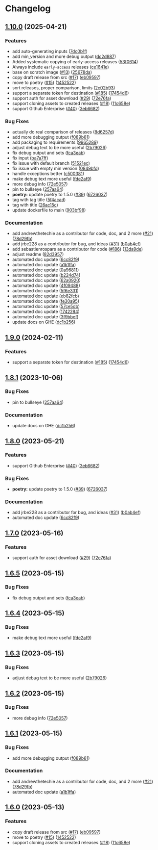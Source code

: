 # Changelog

## [1.10.0](https://github.com/redis-field-engineering/gha-clone-releases/compare/v1.9.0...v1.10.0) (2025-04-21)


### Features

* add auto-generating inputs ([7dc0b1f](https://github.com/redis-field-engineering/gha-clone-releases/commit/7dc0b1f99cff234dde85e06a8c7659d76b521fe7))
* add min_version and more debug output ([dc2d887](https://github.com/redis-field-engineering/gha-clone-releases/commit/dc2d887e4b1eda1c943e69d168484608984534ac))
* Added systematic copying of early-access releases ([53f0614](https://github.com/redis-field-engineering/gha-clone-releases/commit/53f061469028fc4f0e9732452f92462b7f6183d0))
* Always include `early-access` releases ([ce1641e](https://github.com/redis-field-engineering/gha-clone-releases/commit/ce1641e89c48d72e4f30a2c86f3daf6ebcf477fb))
* base on scratch image ([#13](https://github.com/redis-field-engineering/gha-clone-releases/issues/13)) ([25678da](https://github.com/redis-field-engineering/gha-clone-releases/commit/25678daf464067911ce26d56e1f64ec437bf6272))
* copy draft release from src ([#17](https://github.com/redis-field-engineering/gha-clone-releases/issues/17)) ([eb09597](https://github.com/redis-field-engineering/gha-clone-releases/commit/eb09597f45cb93af436643846c3cf79a7b9edeb7))
* move to poetry ([#15](https://github.com/redis-field-engineering/gha-clone-releases/issues/15)) ([1452522](https://github.com/redis-field-engineering/gha-clone-releases/commit/1452522f0939990d4f180058886c8912ae5c75c9))
* sort releases, proper comparison, limits ([2c02b93](https://github.com/redis-field-engineering/gha-clone-releases/commit/2c02b939627f63215c02398834d361195b85b1cb))
* support a separate token for destination  ([#185](https://github.com/redis-field-engineering/gha-clone-releases/issues/185)) ([17454d6](https://github.com/redis-field-engineering/gha-clone-releases/commit/17454d688fd0deeea68f7f07557c2b2eeefc13ca))
* support auth for asset download ([#29](https://github.com/redis-field-engineering/gha-clone-releases/issues/29)) ([72e76fa](https://github.com/redis-field-engineering/gha-clone-releases/commit/72e76fa103916de8a451af81b5dbd81594b5b213))
* support cloning assets to created releases ([#18](https://github.com/redis-field-engineering/gha-clone-releases/issues/18)) ([11c658e](https://github.com/redis-field-engineering/gha-clone-releases/commit/11c658e59405df8fd6bfece275b42a8b5d0e21f3))
* support Github Enterprise ([#40](https://github.com/redis-field-engineering/gha-clone-releases/issues/40)) ([3eb6682](https://github.com/redis-field-engineering/gha-clone-releases/commit/3eb6682f982d9964af35d61ab43ecc46eaf579bf))


### Bug Fixes

* actually do real comparison of releases ([8d6257d](https://github.com/redis-field-engineering/gha-clone-releases/commit/8d6257d297de49543138d2abcdc8172b383d6745))
* add more debugging output ([f089b81](https://github.com/redis-field-engineering/gha-clone-releases/commit/f089b813bd82ce031013395c583ff11996502bec))
* add packaging to requirements ([9965289](https://github.com/redis-field-engineering/gha-clone-releases/commit/99652895a28317d6339952bda959e9fe1ea9ceb7))
* adjust debug text to be more useful ([2b79026](https://github.com/redis-field-engineering/gha-clone-releases/commit/2b79026f3f4000fbf31c8c2824fa867f6fd65ed8))
* fix debug output and sets ([fca3eab](https://github.com/redis-field-engineering/gha-clone-releases/commit/fca3eab8f08f781262cb871b95681e9cde6c44e4))
* fix input ([ba7a7ff](https://github.com/redis-field-engineering/gha-clone-releases/commit/ba7a7ff94e1dd23f2a87d5949496a185c661cf63))
* fix issue with default branch ([51521ec](https://github.com/redis-field-engineering/gha-clone-releases/commit/51521ecdd685d1162341da636cfc74966cfae34b))
* fix issue with empty min version ([0849bfd](https://github.com/redis-field-engineering/gha-clone-releases/commit/0849bfdedfcefdc7e1131d000ef5352f737d31bf))
* handle exceptions better ([c500381](https://github.com/redis-field-engineering/gha-clone-releases/commit/c500381dc31a50ebca1493204fb18a84e20b7d78))
* make debug text more useful ([fde2af9](https://github.com/redis-field-engineering/gha-clone-releases/commit/fde2af950f908ef24b126fee195c6afe0d51a315))
* more debug info ([72e5057](https://github.com/redis-field-engineering/gha-clone-releases/commit/72e5057da2e4d331ac73018374bcad64e0de1111))
* pin to bullseye ([257aa64](https://github.com/redis-field-engineering/gha-clone-releases/commit/257aa6487d6fe82375fa337e15dbed8ac3b77349))
* **poetry:** update poetry to 1.5.0 ([#39](https://github.com/redis-field-engineering/gha-clone-releases/issues/39)) ([6726037](https://github.com/redis-field-engineering/gha-clone-releases/commit/6726037a65529796f3abd944aef1406113924013))
* tag with tag title ([5f4acad](https://github.com/redis-field-engineering/gha-clone-releases/commit/5f4acad51a5ebc25cd9757d96e6e11377a9322ca))
* tag with title ([26ac15c](https://github.com/redis-field-engineering/gha-clone-releases/commit/26ac15c71464ba195f4c14a28bc323f59b9a2ec0))
* update dockerfile to main ([903bf98](https://github.com/redis-field-engineering/gha-clone-releases/commit/903bf986ba9149ba70bb46d43a9da5290d33a73c))


### Documentation

* add andrewthetechie as a contributor for code, doc, and 2 more ([#21](https://github.com/redis-field-engineering/gha-clone-releases/issues/21)) ([78d29fb](https://github.com/redis-field-engineering/gha-clone-releases/commit/78d29fb84dcbb3586e905e224729924064c05e84))
* add jrbe228 as a contributor for bug, and ideas ([#31](https://github.com/redis-field-engineering/gha-clone-releases/issues/31)) ([b0ab4ef](https://github.com/redis-field-engineering/gha-clone-releases/commit/b0ab4ef2e5c6a86a4a276ca58ddf1628a0fdaf7e))
* add sebastienrospars as a contributor for code ([#186](https://github.com/redis-field-engineering/gha-clone-releases/issues/186)) ([13da9de](https://github.com/redis-field-engineering/gha-clone-releases/commit/13da9decee55762e23ed88923b9a41026dbf6900))
* adjust readme ([82d3957](https://github.com/redis-field-engineering/gha-clone-releases/commit/82d39571c2761bea062c15ccc5b01822d424e5f0))
* automated doc update ([6cc82f9](https://github.com/redis-field-engineering/gha-clone-releases/commit/6cc82f9c9d2110ac34ea510d4d926adce8ba9b7f))
* automated doc update ([a1b1ffa](https://github.com/redis-field-engineering/gha-clone-releases/commit/a1b1ffa326fa2dc5241d427e1f78287b86fac389))
* automated doc update ([0a96811](https://github.com/redis-field-engineering/gha-clone-releases/commit/0a96811c3ae1daaf016819b2454002237642b065))
* automated doc update ([b224d74](https://github.com/redis-field-engineering/gha-clone-releases/commit/b224d74e9168db5fc21dddf0a6216bad0c521846))
* automated doc update ([62a0920](https://github.com/redis-field-engineering/gha-clone-releases/commit/62a0920d8fb18b62d4b9ad54afb09dbf6b12d7fe))
* automated doc update ([4f09488](https://github.com/redis-field-engineering/gha-clone-releases/commit/4f0948832eb14039e24035040bf811bf2e6deca7))
* automated doc update ([5f6e331](https://github.com/redis-field-engineering/gha-clone-releases/commit/5f6e331a64fa69fa494b1698ed3bbb02ff1ef0a6))
* automated doc update ([eb82fcb](https://github.com/redis-field-engineering/gha-clone-releases/commit/eb82fcb84bd01bce846765794973b42a2db42e19))
* automated doc update ([fe30a95](https://github.com/redis-field-engineering/gha-clone-releases/commit/fe30a9548216042cc399ae1a270df3b96d1b21cf))
* automated doc update ([57ce5db](https://github.com/redis-field-engineering/gha-clone-releases/commit/57ce5db22d983bc9b1a928d432dd13964c79a761))
* automated doc update ([1742284](https://github.com/redis-field-engineering/gha-clone-releases/commit/1742284181f3f9335f56c8ff1542dadae7432525))
* automated doc update ([3f9bbef](https://github.com/redis-field-engineering/gha-clone-releases/commit/3f9bbefad07ffbc237074743994d819fea034c8f))
* update docs on GHE ([dc1b256](https://github.com/redis-field-engineering/gha-clone-releases/commit/dc1b256dc83f03234667f29c7bdb2eba03b3bde7))

## [1.9.0](https://github.com/andrewthetechie/gha-clone-releases/compare/v1.8.1...v1.9.0) (2024-02-11)


### Features

* support a separate token for destination  ([#185](https://github.com/andrewthetechie/gha-clone-releases/issues/185)) ([17454d6](https://github.com/andrewthetechie/gha-clone-releases/commit/17454d688fd0deeea68f7f07557c2b2eeefc13ca))

## [1.8.1](https://github.com/andrewthetechie/gha-clone-releases/compare/v1.8.0...v1.8.1) (2023-10-06)


### Bug Fixes

* pin to bullseye ([257aa64](https://github.com/andrewthetechie/gha-clone-releases/commit/257aa6487d6fe82375fa337e15dbed8ac3b77349))


### Documentation

* update docs on GHE ([dc1b256](https://github.com/andrewthetechie/gha-clone-releases/commit/dc1b256dc83f03234667f29c7bdb2eba03b3bde7))

## [1.8.0](https://github.com/andrewthetechie/gha-clone-releases/compare/v1.7.0...v1.8.0) (2023-05-21)


### Features

* support Github Enterprise ([#40](https://github.com/andrewthetechie/gha-clone-releases/issues/40)) ([3eb6682](https://github.com/andrewthetechie/gha-clone-releases/commit/3eb6682f982d9964af35d61ab43ecc46eaf579bf))


### Bug Fixes

* **poetry:** update poetry to 1.5.0 ([#39](https://github.com/andrewthetechie/gha-clone-releases/issues/39)) ([6726037](https://github.com/andrewthetechie/gha-clone-releases/commit/6726037a65529796f3abd944aef1406113924013))


### Documentation

* add jrbe228 as a contributor for bug, and ideas ([#31](https://github.com/andrewthetechie/gha-clone-releases/issues/31)) ([b0ab4ef](https://github.com/andrewthetechie/gha-clone-releases/commit/b0ab4ef2e5c6a86a4a276ca58ddf1628a0fdaf7e))
* automated doc update ([6cc82f9](https://github.com/andrewthetechie/gha-clone-releases/commit/6cc82f9c9d2110ac34ea510d4d926adce8ba9b7f))

## [1.7.0](https://github.com/andrewthetechie/gha-clone-releases/compare/v1.6.5...v1.7.0) (2023-05-16)


### Features

* support auth for asset download ([#29](https://github.com/andrewthetechie/gha-clone-releases/issues/29)) ([72e76fa](https://github.com/andrewthetechie/gha-clone-releases/commit/72e76fa103916de8a451af81b5dbd81594b5b213))

## [1.6.5](https://github.com/andrewthetechie/gha-clone-releases/compare/v1.6.4...v1.6.5) (2023-05-15)


### Bug Fixes

* fix debug output and sets ([fca3eab](https://github.com/andrewthetechie/gha-clone-releases/commit/fca3eab8f08f781262cb871b95681e9cde6c44e4))

## [1.6.4](https://github.com/andrewthetechie/gha-clone-releases/compare/v1.6.3...v1.6.4) (2023-05-15)


### Bug Fixes

* make debug text more useful ([fde2af9](https://github.com/andrewthetechie/gha-clone-releases/commit/fde2af950f908ef24b126fee195c6afe0d51a315))

## [1.6.3](https://github.com/andrewthetechie/gha-clone-releases/compare/v1.6.2...v1.6.3) (2023-05-15)


### Bug Fixes

* adjust debug text to be more useful ([2b79026](https://github.com/andrewthetechie/gha-clone-releases/commit/2b79026f3f4000fbf31c8c2824fa867f6fd65ed8))

## [1.6.2](https://github.com/andrewthetechie/gha-clone-releases/compare/v1.6.1...v1.6.2) (2023-05-15)


### Bug Fixes

* more debug info ([72e5057](https://github.com/andrewthetechie/gha-clone-releases/commit/72e5057da2e4d331ac73018374bcad64e0de1111))

## [1.6.1](https://github.com/andrewthetechie/gha-clone-releases/compare/v1.6.0...v1.6.1) (2023-05-15)


### Bug Fixes

* add more debugging output ([f089b81](https://github.com/andrewthetechie/gha-clone-releases/commit/f089b813bd82ce031013395c583ff11996502bec))


### Documentation

* add andrewthetechie as a contributor for code, doc, and 2 more ([#21](https://github.com/andrewthetechie/gha-clone-releases/issues/21)) ([78d29fb](https://github.com/andrewthetechie/gha-clone-releases/commit/78d29fb84dcbb3586e905e224729924064c05e84))
* automated doc update ([a1b1ffa](https://github.com/andrewthetechie/gha-clone-releases/commit/a1b1ffa326fa2dc5241d427e1f78287b86fac389))

## [1.6.0](https://github.com/andrewthetechie/gha-clone-releases/compare/v1.5.0...v1.6.0) (2023-05-13)


### Features

* copy draft release from src ([#17](https://github.com/andrewthetechie/gha-clone-releases/issues/17)) ([eb09597](https://github.com/andrewthetechie/gha-clone-releases/commit/eb09597f45cb93af436643846c3cf79a7b9edeb7))
* move to poetry ([#15](https://github.com/andrewthetechie/gha-clone-releases/issues/15)) ([1452522](https://github.com/andrewthetechie/gha-clone-releases/commit/1452522f0939990d4f180058886c8912ae5c75c9))
* support cloning assets to created releases ([#18](https://github.com/andrewthetechie/gha-clone-releases/issues/18)) ([11c658e](https://github.com/andrewthetechie/gha-clone-releases/commit/11c658e59405df8fd6bfece275b42a8b5d0e21f3))
